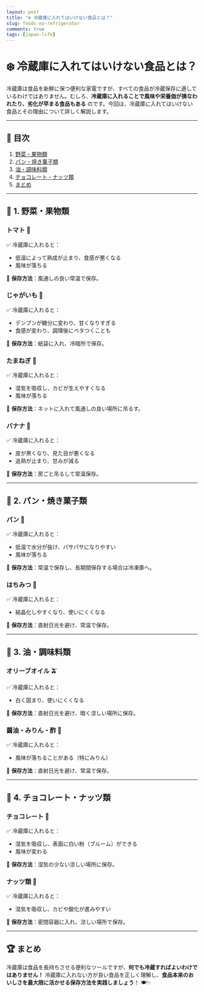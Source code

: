 ```yaml
---
layout: post
title: "❄️ 冷蔵庫に入れてはいけない食品とは？"
slug: foods-no-refrigerator
comments: true
tags: [japan-life]
---
```


# ❄️ 冷蔵庫に入れてはいけない食品とは？

冷蔵庫は食品を新鮮に保つ便利な家電ですが、すべての食品が冷蔵保存に適しているわけではありません。むしろ、**冷蔵庫に入れることで風味や栄養価が損なわれたり、劣化が早まる食品もある** のです。今回は、冷蔵庫に入れてはいけない食品とその理由について詳しく解説します。

---

## 📌 目次
1. [野菜・果物類](#-1-野菜果物類)
2. [パン・焼き菓子類](#-2-パン焼き菓子類)
3. [油・調味料類](#-3-油調味料類)
4. [チョコレート・ナッツ類](#-4-チョコレートナッツ類)
5. [まとめ](#-まとめ)

---

## 🍅 1. 野菜・果物類

### トマト 🍅
✅ 冷蔵庫に入れると：
- 低温によって熟成が止まり、食感が悪くなる
- 風味が落ちる

🔹 **保存方法**：風通しの良い常温で保存。

### じゃがいも 🥔
✅ 冷蔵庫に入れると：
- デンプンが糖分に変わり、甘くなりすぎる
- 食感が変わり、調理後にベタつくことも

🔹 **保存方法**：紙袋に入れ、冷暗所で保存。

### たまねぎ 🧅
✅ 冷蔵庫に入れると：
- 湿気を吸収し、カビが生えやすくなる
- 風味が落ちる

🔹 **保存方法**：ネットに入れて風通しの良い場所に吊るす。

### バナナ 🍌
✅ 冷蔵庫に入れると：
- 皮が黒くなり、見た目が悪くなる
- 追熟が止まり、甘みが減る

🔹 **保存方法**：房ごと吊るして常温保存。

---

## 🥖 2. パン・焼き菓子類

### パン 🍞
✅ 冷蔵庫に入れると：
- 低温で水分が抜け、パサパサになりやすい
- 風味が落ちる

🔹 **保存方法**：常温で保存し、長期間保存する場合は冷凍庫へ。

### はちみつ 🍯
✅ 冷蔵庫に入れると：
- 結晶化しやすくなり、使いにくくなる

🔹 **保存方法**：直射日光を避け、常温で保存。

---

## 🥑 3. 油・調味料類

### オリーブオイル 🫒
✅ 冷蔵庫に入れると：
- 白く固まり、使いにくくなる

🔹 **保存方法**：直射日光を避け、暗く涼しい場所に保存。

### 醤油・みりん・酢 🥢
✅ 冷蔵庫に入れると：
- 風味が落ちることがある（特にみりん）

🔹 **保存方法**：直射日光を避け、常温で保存。

---

## 🍫 4. チョコレート・ナッツ類

### チョコレート 🍫
✅ 冷蔵庫に入れると：
- 湿気を吸収し、表面に白い粉（ブルーム）ができる
- 風味が変わる

🔹 **保存方法**：湿気の少ない涼しい場所に保存。

### ナッツ類 🥜
✅ 冷蔵庫に入れると：
- 湿気を吸収し、カビや酸化が進みやすい

🔹 **保存方法**：密閉容器に入れ、涼しい場所で保存。

---

## 🏆 まとめ

冷蔵庫は食品を長持ちさせる便利なツールですが、**何でも冷蔵すればよいわけではありません！** 冷蔵庫に入れない方が良い食品を正しく理解し、**食品本来のおいしさを最大限に活かせる保存方法を実践しましょう**！ 🍽️✨